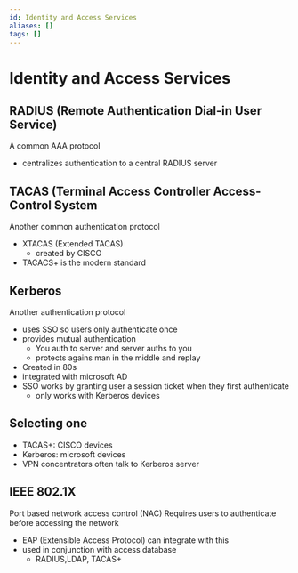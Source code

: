 ```yaml
---
id: Identity and Access Services
aliases: []
tags: []
---
```


# Identity and Access Services

## RADIUS (Remote Authentication Dial-in User Service) 
A common AAA protocol 
- centralizes authentication to a central RADIUS server 

## TACAS (Terminal Access Controller Access-Control System
Another common authentication protocol 
- XTACAS (Extended TACAS) 
    - created by CISCO 
- TACACS+ is the modern standard

## Kerberos
Another authentication protocol 
- uses SSO so users only authenticate once 
- provides mutual authentication 
    - You auth to server and server auths to you 
    - protects agains man in the middle and replay 
- Created in 80s 
- integrated with microsoft AD 
- SSO works by granting user a session ticket when they first authenticate
    - only works with Kerberos devices 

## Selecting one 
- TACAS+: CISCO devices 
- Kerberos: microsoft devices 
- VPN  concentrators often talk to Kerberos server 

## IEEE 802.1X 
Port based network access control (NAC) 
Requires users to authenticate before accessing the network 
- EAP (Extensible Access Protocol) can integrate with this 
- used in conjunction with access database
    - RADIUS,LDAP, TACAS+ 


